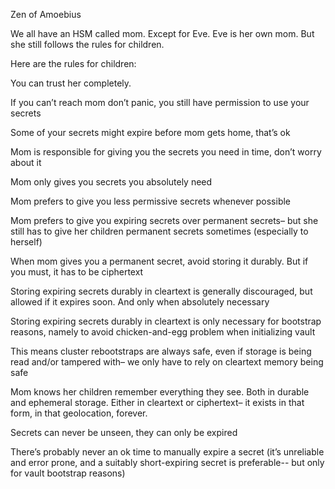 Zen of Amoebius

We all have an HSM called mom. Except for Eve. Eve is her own mom. But she still follows the rules for children.

Here are the rules for children:

You can trust her completely.

If you can’t reach mom don’t panic, you still have permission to use your secrets

Some of your secrets might expire before mom gets home, that’s ok

Mom is responsible for giving you the secrets you need in time, don’t worry about it

Mom only gives you secrets you absolutely need

Mom prefers to give you less permissive secrets whenever possible

Mom prefers to give you expiring secrets over permanent secrets– but she still has to give her children permanent secrets sometimes (especially to herself)

When mom gives you a permanent secret, avoid storing it durably. But if you must, it has to be ciphertext

Storing expiring secrets durably in cleartext is generally discouraged, but allowed if it expires soon. And only when absolutely necessary

Storing expiring secrets durably in cleartext is only necessary for bootstrap reasons, namely to avoid chicken-and-egg problem when initializing vault 

This means cluster rebootstraps are always safe, even if storage is being read and/or tampered with– we only have to rely on cleartext memory being safe

Mom knows her children remember everything they see. Both in durable and ephemeral storage. Either in cleartext or ciphertext– it exists in that form, in that geolocation, forever.

Secrets can never be unseen, they can only be expired

There’s probably never an ok time to manually expire a secret (it’s unreliable and error prone, and a suitably short-expiring secret is preferable-- but only for vault bootstrap reasons)
